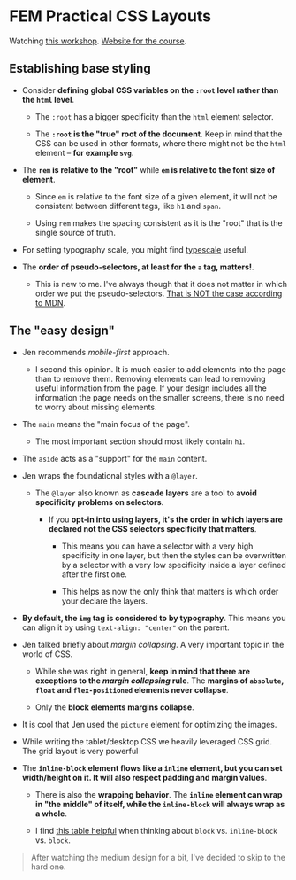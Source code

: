 # FEM Practical CSS Layouts

Watching [this workshop](https://frontendmasters.com/workshops/practical-css/). [Website for the course](https://practical.css.education/).

## Establishing base styling

- Consider **defining global CSS variables on the `:root` level rather than the `html` level**.

  - The `:root` has a bigger specificity than the `html` element selector.

  - The **`:root` is the "true" root of the document**. Keep in mind that the CSS can be used in other formats, where there might not be the `html` element – **for example `svg`**.

- The **`rem` is relative to the "root"** while **`em` is relative to the font size of element**.

  - Since `em` is relative to the font size of a given element, it will not be consistent between different tags, like `h1` and `span`.

  - Using `rem` makes the spacing consistent as it is the "root" that is the single source of truth.

- For setting typography scale, you might find [typescale](https://typescale.com/) useful.

- The **order of pseudo-selectors, at least for the `a` tag, matters!**.

  - This is new to me. I've always though that it does not matter in which order we put the pseudo-selectors. [That is NOT the case according to MDN](https://developer.mozilla.org/en-US/docs/Web/CSS/:link).

## The "easy design"

- Jen recommends _mobile-first_ approach.

  - I second this opinion. It is much easier to add elements into the page than to remove them. Removing elements can lead to removing useful information from the page. If your design includes all the information the page needs on the smaller screens, there is no need to worry about missing elements.

- The `main` means the "main focus of the page".

  - The most important section should most likely contain `h1`.

- The `aside` acts as a "support" for the `main` content.

- Jen wraps the foundational styles with a `@layer`.

  - The `@layer` also known as **cascade layers** are a tool to **avoid specificity problems on selectors**.

    - If you **opt-in into using layers, it's the order in which layers are declared not the CSS selectors specificity that matters**.

      - This means you can have a selector with a very high specificity in one layer, but then the styles can be overwritten by a selector with a very low specificity inside a layer defined after the first one.

      - This helps as now the only think that matters is which order your declare the layers.

- **By default, the `img` tag is considered to by typography**. This means you can align it by using `text-align: "center"` on the parent.

- Jen talked briefly about _margin collapsing_. A very important topic in the world of CSS.

  - While she was right in general, **keep in mind that there are exceptions to the _margin collapsing_ rule**. The **margins of `absolute`, `float` and `flex-positioned` elements never collapse**.

  - Only the **block elements margins collapse**.

- It is cool that Jen used the `picture` element for optimizing the images.

- While writing the tablet/desktop CSS we heavily leveraged CSS grid. The grid layout is very powerful

- The **`inline-block` element flows like a `inline` element, but you can set width/height on it. It will also respect padding and margin values**.

  - There is also the **wrapping behavior**. The **`inline` element can wrap in "the middle" of itself, while the `inline-block` will always wrap as a whole**.

  - I find [this table helpful](https://gist.github.com/Asheq/1ef5ec77b8e89c2c9da89d2b7a1cf8cb) when thinking about `block` vs. `inline-block` vs. `block`.

> After watching the medium design for a bit, I've decided to skip to the hard one.
